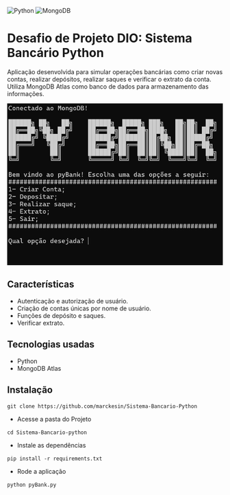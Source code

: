 ![Python](https://img.shields.io/badge/python-3670A0?style=for-the-badge&logo=python&logoColor=ffdd54) ![MongoDB](https://img.shields.io/badge/MongoDB-%234ea94b.svg?style=for-the-badge&logo=mongodb&logoColor=white)
# Desafio de Projeto DIO: Sistema Bancário Python

Aplicação desenvolvida para simular operações bancárias como criar novas
contas, realizar depósitos, realizar saques e verificar o extrato da conta.
Utiliza MongoDB Atlas como banco de dados para armazenamento das informações.

![](pyBank.png)

## Características
- Autenticação e autorização de usuário.
- Criação de contas únicas por nome de usuário.
- Funções de depósito e saques.
- Verificar extrato.

## Tecnologias usadas
- Python
- MongoDB Atlas

## Instalação

```
git clone https://github.com/marckesin/Sistema-Bancario-Python
```
- Acesse a pasta do Projeto

```
cd Sistema-Bancario-python
```

- Instale as dependências

```
pip install -r requirements.txt
```

- Rode a aplicação

```
python pyBank.py
```
